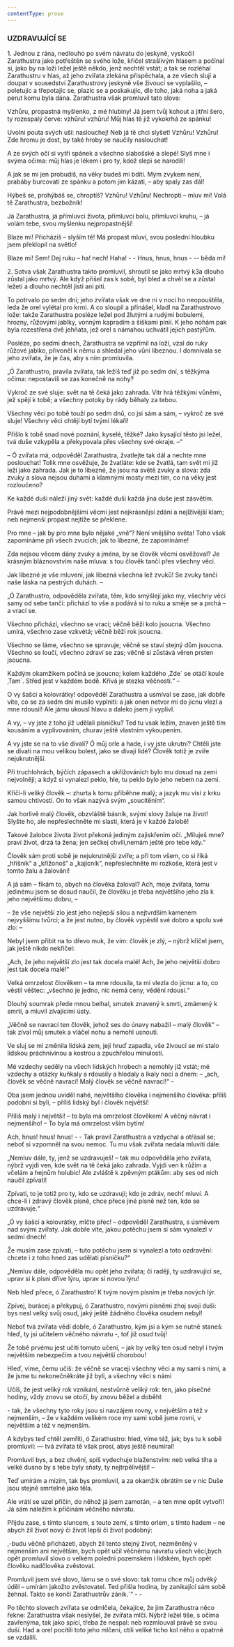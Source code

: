 ```yaml
---
contentType: prose
---
```


<section>

### UZDRAVUJÍCÍ SE

</section>

<section>

1\. Jednou z rána, nedlouho po svém návratu do jeskyně, vyskočil Zarathustra jako potřeštěn se svého lože, křičel strašlivým hlasem a počínal si, jako by na loži ležel ještě někdo, jenž nechtěl vstát; a tak se rozléhal Zarathustru v hlas, až jeho zvířata zlekána přispěchala, a ze všech slují a doupat v sousedství Zarathustrovy jeskyně vše živoucí se vyplašilo, – poletujíc a třepotajíc se, plazíc se a poskakujíc, dle toho, jaká noha a jaká perut komu byla dána. Zarathustra však promluvil tato slova:

</section>

<section>

Vzhůru, propastná myšlenko, z mé hlubiny! Já jsem tvůj kohout a jitřní šero, ty rozespalý červe: vzhůru! vzhůru! Můj hlas tě již vykokrhá ze spánku!

Uvolni pouta svých uší: naslouchej! Neb já tě chci slyšet! Vzhůru! Vzhůru! Zde hromu je dost, by také hroby se naučily naslouchat!

A ze svých očí si vytři spánek a všechno slabošské a slepé! Slyš mne i svýma očima: můj hlas je lékem i pro ty, kdož slepi se narodili!

A jak se mi jen probudíš, na věky budeš mi bdíti. Mým zvykem není, prabáby burcovati ze spánku a potom jim kázati, – aby spaly zas dál!

Hýbeš se, prohýbáš se, chroptíš? Vzhůru! Vzhůru! Nechropti – mluv mi! Volá tě Zarathustra, bezbožník!

Já Zarathustra, já přímluvci života, přímluvci bolu, přímluvci kruhu, – já volám tebe, svou myšlenku nejpropastnější!

Blaze mi! Přicházíš – slyším tě! Má propast mluví, svou poslední hloubku jsem překlopil na světlo!

Blaze mi! Sem! Dej ruku – ha! nech! Haha! - - Hnus, hnus, hnus - -- běda mi!

</section>

<section>

2\. Sotva však Zarathustra takto promluvil, shroutil se jako mrtvý k3a dlouho zůstal jako mrtvý. Ale když přišel zas k sobě, byl bled a chvěl se a zůstal ležeti a dlouho nechtěl jisti ani piti.

To potrvalo po sedm dní; jeho zvířata však ve dne ni v noci ho neopouštěla, leda že orel vylétal pro krmi. A co sloupil a přinášel, kladl na Zarathustrovo lože: takže Zarathustra posléze ležel pod žlutými a rudými bobulemi, hrozny, růžovými jablky, vonným kapradím a šiškami pinií. K jeho nohám pak byla rozestřena dvě jehňata, jež orel s námahou uchvátil jejich pastýřům.

Posléze, po sedmi dnech, Zarathustra se vzpřímil na loži, vzal do ruky růžové jablko, přivoněl k němu a shledal jeho vůni líbeznou. I domnívala se jeho zvířata, že je čas, aby s ním promluvila.

</section>

<section>

„Ó Zarathustro, pravila zvířata, tak ležíš teď již po sedm dní, s těžkýma očima: nepostavíš se zas konečně na nohy?

Vykroč ze své sluje: svět na tě čeká jako zahrada. Vítr hrá těžkými vůněmi, jež spějí k tobě; a všechny potoky by rády běhaly za tebou.

Všechny věci po tobě touží po sedm dnů, co jsi sám a sám, – vykroč ze své sluje! Všechny věci chtějí bytí tvými lékaři!

Přišlo k tobě snad nové poznání, kyselé, těžké? Jako kysající těsto jsi ležel, tvá duše vzkypěla a překypovala přes všechny své okraje. –“

– Ó zvířata má, odpověděl Zarathustra, žvatlejte tak dál a nechte mne poslouchat! Tolik mne osvěžuje, že žvatláte: kde se žvatlá, tam svět mi již leží jako zahrada. Jak je to líbezné, že jsou na světě zvuky a slova: zda zvuky a slova nejsou duhami a klamnými mosty mezi tím, co na věky jest rozloučeno?

Ke každé duši náleží jiný svět: každé duši každá jiná duše jest zásvětím.

Právě mezi nejpodobnějšími věcmi jest nejkrásnějsí zdání a nejlživější klam; neb nejmenší propast nejtíže se překlene.

Pro mne – jak by pro mne bylo nějaké „vně“? Není vnějšího světa! Toho však zapomínáme při všech zvucích; jak to líbezné, že zapomínáme!

Zda nejsou věcem dány zvuky a jména, by se člověk věcmi osvěžoval? Je krásným bláznovstvím naše mluva: s tou člověk tančí přes všechny věci.

Jak líbezné je vše mluvení, jak líbezná všechna lež zvuků! Se zvuky tančí naše láska na pestrých duhách. –

„Ó Zarathustro, odpověděla zvířata, těm, kdo smýšlejí jako my, všechny věci samy od sebe tančí: přichází to vše a podává si to ruku a směje se a prchá – a vrací se.

Všechno přichází, všechno se vrací; věčně běží kolo jsoucna. Všechno umírá, všechno zase vzkvétá; věčně běží rok jsoucna.

Všechno se láme, všechno se spravuje; věčně se staví stejný dům jsoucna. Všechno se loučí, všechno zdraví se zas; věčně si zůstává věren prsten jsoucna.

Každým okamžikem počíná se jsoucno; kolem každého ‚Zde´ se otáčí koule ‚Tam´. Střed jest v každém bodě. Křivá je stezka věčnosti.“ –

O vy šašci a kolovrátky! odpověděl Zarathustra a usmíval se zase, jak dobře víte, co se za sedm dní musilo vyplniti: a jak onen netvor mi do jícnu vlezl a mne rdousil! Ale jámu ukousl hlavu a daleko jsem ji vyplivl.

A vy, – vy jste z toho již udělali písničku? Ted tu vsak ležím, znaven ještě tím kousáním a vyplivováním, churav ještě vlastním vykoupením.

A vy jste se na to vše dívali? Ó můj orle a hade, i vy jste ukrutní? Chtěli jste se dívati na mou velikou bolest, jako se dívají lidé? Člověk totiž je zvíře nejukrutnější.

Při truchlohrách, býčích zápasech a ukřižováních bylo mu dosud na zemi nejvolněji; a když si vynalezl peklo, hle, tu peklo bylo jeho nebem na zemi.

Křičí-li veliký člověk –: zhurta k tomu přiběhne malý; a jazyk mu visí z krku samou chtivostí. On to však nazývá svým „soucítěním“.

Jak horlivě malý člověk, obzvláště básník, svými slovy žaluje na život! Slyšte ho, ale nepřeslechněte mi slasti, která je v každé žalobě!

Takové žalobce života život překoná jediným zajiskřením očí. „Miluješ mne? praví život, drzá ta žena; jen sečkej chvíli,nemám ještě pro tebe kdy.“

Člověk sám proti sobě je nejukrutnější zvíře; a při tom všem, co si říká „hříšník“ a „křížonoš“ a „kajícník“, nepřeslechněte mi rozkoše, která jest v tomto žalu a žalování!

A já sám – fikám to, abych na člověka žaloval? Ach, moje zvířata, tomu jedinému jsem se dosud naučil, že člověku je třeba největšího jeho zla k jeho největšímu dobru, – 

– že vše největší zlo jest jeho nejlepší silou a nejtvrdším kamenem nejvyššímu tvůrci; a že jest nutno, by člověk vypěstil své dobro a spolu své zlo: –

Nebyl jsem přibit na to dřevo muk, že vím: člověk je zlý, – nýbrž křičel jsem, jak ještě nikdo nekřičel:

„Ach, že jeho největší zlo jest tak docela malé! Ach, že jeho největší dobro jest tak docela malé!“

Velká omrzelost člověkem – ta mne rdousila, ta mi vlezla do jícnu: a to, co věstil věštec: „všechno je jedno, nic nemá ceny, vědění rdousí.“

Dlouhý soumrak přede mnou belhal, smutek znavený k smrti, zmámený k smrti, a mluvil zívajícími ústy.

„Věčně se navrací ten člověk, jehož ses do únavy nabažil – malý člověk“ – tak zíval můj smutek a vláčel nohu a nemohl usnouti.

Ve sluj se mi změnila lidská zem, její hruď zapadla, vše živoucí se mi stalo lidskou práchnivinou a kostrou a zpuchřelou minulostí.

Mé vzdechy seděly na všech lidských hrobech a nemohly již vstát; mé vzdechy a otázky kuňkaly a rdousily a hlodaly a lkaly nocí a dnem: – „ach, člověk se věčně navrací! Malý člověk se věčně navrací!“ –

Oba jsem jednou uviděl nahé, největšího člověka i nejmenšího člověka: příliš podobni si byli, – příliš lidský byl i člověk největší!

Příliš malý i největší! – to byla má omrzelost člověkem! A věčný návrat i nejmenšího! – To byla má omrzelost vším bytím!

Ach, hnus! hnus! hnus! - - Tak pravil Zarathustra a vzdychal a otřásal se; neboť si vzpomněl na svou nemoc. Tu mu však zvířata nedala mluviti dále.

</section>

<section>

„Nemluv dále, ty, jenž se uzdravuješ! – tak mu odpověděla jeho zvířata, nýbrž vyjdi ven, kde svět na tě čeká jako zahrada. Vyjdi ven k růžím a včelám a hejnům holubic! Ale zvláště k zpěvným ptákům: aby ses od nich naučil zpívati! 

Zpívati, to je totiž pro ty, kdo se uzdravují; kdo je zdráv, nechť mluví. A chce-li i zdravý člověk písně, chce přece jiné písně než ten, kdo se uzdravuje.“

</section>

<section>

„Ó vy šašci a kolovrátky, mlčte přec! – odpověděl Zarathustra, s úsměvem nad svými zvířaty. Jak dobře víte, jakou potěchu jsem si sám vynalezl v sedmi dnech!

Že musím zase zpívati, – tuto potěchu jsem si vynalezl a toto ozdravění: chcete i z toho hned zas udělati písničku?“

„Nemluv dále, odpověděla mu opět jeho zvířata; či raději, ty uzdravující se, uprav si k písni dříve lýru, uprav si novou lýru!

Neb hleď přece, ó Zarathustro! K tvým novým písním je třeba nových lýr.

Zpívej, burácej a překypuj, ó Zarathustro, novými písněmi zhoj svoji duši: bys nesl velký svůj osud, jaký ještě žádného člověka osudem nebyl!

Neboť tvá zvířata vědí dobře, ó Zarathustro, kým jsi a kým se nutně staneš: hleď, ty jsi učitelem věčného návratu -, toť již osud tvůj!

Že tobě prvému jest učiti tomuto učení, – jak by velký ten osud nebyl i tvým největším nebezpečím a tvou největší chorobou!

Hleď, víme, čemu učíš: že věčně se vracejí všechny věci a my sami s nimi, a že jsme tu nekonečněkráte již byli, a všechny věci s námi

Učíš, že jest veliký rok vznikání, nestvůrně veliký rok: ten, jako písečné hodiny, vždy znovu se otočí, by znovu běžel a doběhl:

\- tak, že všechny tyto roky jsou si navzájem rovny, v největším a též v nejmenším, – že v každém velikém roce my sami sobě jsme rovni, v největším a též v nejmenším.

A kdybys teď chtěl zemříti, ó Zarathustro: hled, víme též, jak; bys tu k sobě promluvil: –– tvá zvířata tě však prosí, abys ještě neumíral!

Promluvil bys, a bez chvění, spíš vydechuje blaženstvím: neb velká tíha a velké dusno by s tebe byly sňaty, ty nejtrpělivější! –

Teď umírám a mizím, tak bys promluvil, a za okamžik obrátím se v nic Duše jsou stejně smrtelné jako těla.

Ale vrátí se uzel příčin, do něhož já jsem zamotán, – a ten mne opět vytvoří! Já sám náležím k příčinám věčného návratu.

Přijdu zase, s tímto sluncem, s touto zemí, s tímto orlem, s tímto hadem – ne abych žil život nový či život lepší či život podobný:

‚-budu věčně přicházeti, abych žil tento stejný život, nezměněný v nejmenším ani největším, bych opět učil věčnému návratu všech věcí,bych opět promluvil slovo o velkém poledni pozemském i lidském, bych opět člověku nadčlověka zvěstoval.

Promluvil jsem své slovo, lámu se o své slovo: tak tomu chce můj odvěký úděl – umírám jakožto zvěstovatel. Ted přišla hodina, by zanikající sám sobě žehnal. Takto se končí Zarathustrův zánik.´“ - -

</section>

<section>

Po těchto slovech zvířata se odmlčela, čekajíce, že jim Zarathustra něco řekne: Zarathustra však neslyšel, že zvířata mlčí. Nýbrž ležel tiše, s očima zavřenýma, tak jako spící, třeba že nespal: neb rozmlouval právě se svou duší. Had a orel pocítili toto jeho mlčení, ctili veliké ticho kol něho a opatrně se vzdálili.

</section>
